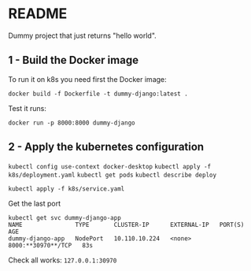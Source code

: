 # README
Dummy project that just returns "hello world".


## 1 - Build the Docker image
To run it on k8s you need first the Docker image:
```
docker build -f Dockerfile -t dummy-django:latest .
```

Test it runs:
```
docker run -p 8000:8000 dummy-django
```

## 2 - Apply the kubernetes configuration

`kubectl config use-context docker-desktop`
`kubectl apply -f k8s/deployment.yaml`
`kubectl get pods`
`kubectl describe deploy`

`kubectl apply -f k8s/service.yaml`

Get the last port
```
kubectl get svc dummy-django-app
NAME               TYPE       CLUSTER-IP      EXTERNAL-IP   PORT(S)          AGE
dummy-django-app   NodePort   10.110.10.224   <none>        8000:**30970**/TCP   83s
```

Check all works: `127.0.0.1:30970`
